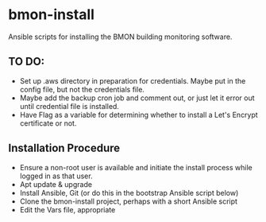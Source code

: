 # bmon-install
Ansible scripts for installing the BMON building monitoring software.

## TO DO:

* Set up .aws directory in preparation for credentials.  Maybe put in the 
  config file, but not the credentials file.
* Maybe add the backup cron job and comment out, or just let it error out until
  credential file is installed.
* Have Flag as a variable for determining whether to install a Let's Encrypt
  certificate or not.

## Installation Procedure

* Ensure a non-root user is available and initiate the install process while logged in
  as that user.
* Apt update & upgrade
* Install Ansible, Git (or do this in the bootstrap Ansible script below)
* Clone the bmon-install project, perhaps with a short Ansible script
* Edit the Vars file, appropriate 
